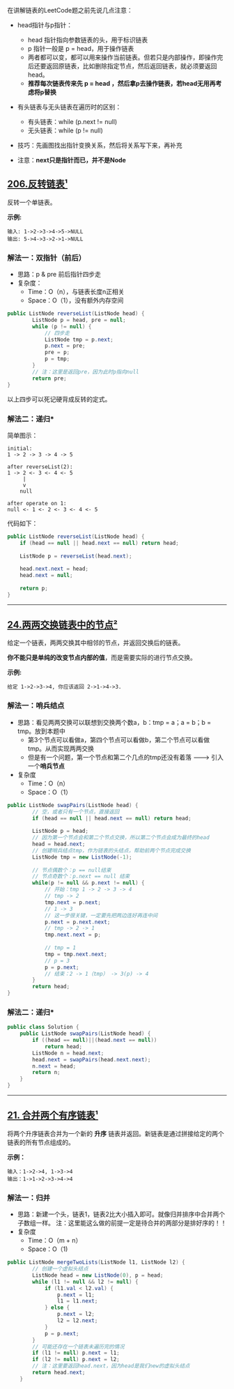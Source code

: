 在讲解链表的LeetCode题之前先说几点注意：

- head指针与p指针：

  - head 指针指向参数链表的头，用于标识链表
  - p 指针一般是 p = head，用于操作链表
  - 两者都可以变，都可以用来操作当前链表。但若只是内部操作，即操作完后还要返回原链表，比如删除指定节点，然后返回链表，就必须要返回head。
  - **推荐每次链表传来先 p = head ，然后拿p去操作链表，若head无用再考虑将p替换**

- 有头链表与无头链表在遍历时的区别：

  - 有头链表：while (p.next != null)
  - 无头链表：while (p != null)

- 技巧：先画图找出指针变换关系，然后将关系写下来，再补充

- 注意：**next只是指针而已，并不是Node**

## [206.反转链表¹](https://leetcode-cn.com/problems/reverse-linked-list/)

反转一个单链表。

**示例:**
```
输入: 1->2->3->4->5->NULL
输出: 5->4->3->2->1->NULL
```

### 解法一：双指针（前后）
* 思路：p & pre 前后指针四步走
* 复杂度：
	* Time：O（n），与链表长度n正相关
	* Space：O（1），没有额外内存空间
```java
public ListNode reverseList(ListNode head) {
        ListNode p = head, pre = null;
        while (p != null) {
            // 四步走
            ListNode tmp = p.next;
            p.next = pre;
            pre = p;
            p = tmp;
        }
    	// 注：这里是返回pre，因为此时p指向null
        return pre;
}
```
以上四步可以死记硬背成反转的定式。
### 解法二：递归*
简单图示：
```
initial:
1 -> 2 -> 3 -> 4 -> 5

after reverseList(2):
1 -> 2 <- 3 <- 4 <- 5
     |
     v
    null
	
after operate on 1:
null <- 1 <- 2 <- 3 <- 4 <- 5
```
代码如下：
```java
public ListNode reverseList(ListNode head) {
    if (head == null || head.next == null) return head;
    
    ListNode p = reverseList(head.next);
    
    head.next.next = head;
    head.next = null;
    
    return p;
}
```

----
## [24.两两交换链表中的节点²](https://leetcode-cn.com/problems/swap-nodes-in-pairs/)
给定一个链表，两两交换其中相邻的节点，并返回交换后的链表。

**你不能只是单纯的改变节点内部的值**，而是需要实际的进行节点交换。

**示例:**

```
给定 1->2->3->4, 你应该返回 2->1->4->3.
```

### 解法一：哨兵结点
* 思路：看见两两交换可以联想到交换两个数a，b：tmp = a；a = b；b = tmp。放到本题中
	* 第3个节点可以看做a，第四个节点可以看做b，第二个节点可以看做tmp。从而实现两两交换
	* 但是有一个问题，第一个节点和第二个几点的tmp还没有着落 ---> 引入一个**哨兵节点**
* 复杂度
	* Time：O（n）
	* Space：O（1）
```java
public ListNode swapPairs(ListNode head) {
    	// 空，或者只有一个节点，直接返回
        if (head == null || head.next == null) return head;
        
        ListNode p = head;
    	// 因为第一个节点会和第二个节点交换，所以第二个节点会成为最终的head
        head = head.next;
    	// 创建哨兵结点tmp，作为链表的头结点，帮助前两个节点完成交换
        ListNode tmp = new ListNode(-1);
		
    	// 节点偶数个：p == null结束
    	// 节点奇数个：p.next == null 结束
        while(p != null && p.next != null) {
            // 开始：tmp 1 -> 2 -> 3 -> 4
            // tmp -> 2
            tmp.next = p.next;
            // 1 -> 3
            // 这一步很关键，一定要先把两边连好再连中间
            p.next = p.next.next;
            // tmp -> 2 -> 1    
            tmp.next.next = p;
			
            // tmp = 1
            tmp = tmp.next.next;
            // p = 3  
            p = p.next; 
            // 结束：2 -> 1（tmp） -> 3(p) -> 4
        }
        return head;
}
```
### 解法二：递归*
```java
public class Solution {
    public ListNode swapPairs(ListNode head) {
        if ((head == null)||(head.next == null))
            return head;
        ListNode n = head.next;
        head.next = swapPairs(head.next.next);
        n.next = head;
        return n;
    }
}
```
----
## [21. 合并两个有序链表¹](https://leetcode-cn.com/problems/merge-two-sorted-lists/)

将两个升序链表合并为一个新的 **升序** 链表并返回。新链表是通过拼接给定的两个链表的所有节点组成的。 

**示例：**

```
输入：1->2->4, 1->3->4
输出：1->1->2->3->4->4
```
### 解法一：归并

* 思路：新建一个头，链表1，链表2比大小插入即可。就像归并排序中合并两个子数组一样。
注：这里能这么做的前提一定是待合并的两部分是排好序的！！
* 复杂度
  * Time：O（m + n）
  * Space：O（1)

```java
public ListNode mergeTwoLists(ListNode l1, ListNode l2) {
    	// 创建一个虚拟头结点
        ListNode head = new ListNode(0), p = head;
        while (l1 != null && l2 != null) {
            if (l1.val < l2.val) {
                p.next = l1;
                l1 = l1.next;
            } else {
                p.next = l2;
                l2 = l2.next;
            }
            p = p.next;
        }
    	// 可能还存在一个链表未遍历完的情况
        if (l1 != null) p.next = l1;
        if (l2 != null) p.next = l2;
		// 注：这里要返回head.next，因为head是我们new的虚拟头结点
        return head.next;
    }
```

